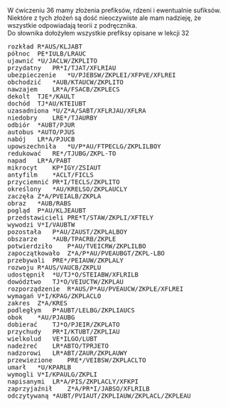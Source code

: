 W ćwiczeniu 36 mamy złożenia prefiksów, rdzeni i ewentualnie sufiksów.  
Niektóre z tych złożeń są dość nieoczywiste ale mam nadzieję, że wszystkie odpowiadają teorii z podręcznika.  
Do słownika dołożyłem wszystkie prefiksy opisane w lekcji 32

<pre>
rozkład	R*AUS/KLJABT
północ	PE*IULB/LRAUC
ujawnić	*U/JACLW/ZKPLITO
przydatny	PR*I/TJAT/XFLRIAU
ubezpieczenie	*U/PJEBSW/ZKPLEI/XFPVE/XFLREI
obchodzić	*AUB/KTAUCW/ZKPLITO
nawzajem	LR*A/FSACB/ZKPLECS
dekolt	TJE*/KAULT
dochód	TJ*AU/KTEIUBT
uzasadniona	*U/Z*A/SABT/XFLRJAU/XFLRA
niedobry	LRE*/TJAURBY
odbiór	*AUBT/PJUR
autobus	*AUTO/PJUS
nabój	LR*A/PJUCB
upowszechniła	*U/P*AU/FTPECLG/ZKPLILBOY
redukować	RE*/TJUBG/ZKPL-TO
napad	LR*A/PABT
mikrocyt	KP*IGY/ZSIAUT
antyfilm	*ACLT/FICLS
przyciemnić	PR*I/TECLS/ZKPLITO 
określony	*AU/KRELSO/ZKPLAUCLY
zaczęła	Z*A/PVEIALB/ZKPLA
obraz	*AUB/RABS
pogląd	P*AU/KLJEAUBT
przedstawicieli	PRE*T/STAW/ZKPLI/XFTELY
wywodzi	V*I/VAUBTW
pozostała	P*AU/ZAUST/ZKPLALBOY
obszarze	*AUB/TPACRB/ZKPLE
potwierdziło	P*AU/TVEICRW/ZKPLILBO
zapoczątkowało	Z*A/P*AU/PVEAUBGT/ZKPL-LBO
przebywali	PRE*/PEIAUW/ZKPLALY
rozwoju	R*AUS/VAUCB/ZKPLU
udostępnił	*U/TJ*O/STEIABW/XFLRILB
dowództwo	TJ*O/VEIUCTW/ZKPLAU
rozporządzenie	R*AUS/P*AU/PVEAUCW/ZKPLE/XFLREI
wymagań	V*I/KPAG/ZKPLACLO
zakres	Z*A/KRES
podległym	P*AUBT/LELBG/ZKPLIAUCS
obok	*AU/PJAUBG
dobierać	TJ*O/PJEIR/ZKPLATO
przychudy	PR*I/KTUBT/ZKPLIAU
wielkolud	VE*ILGO/LUBT
nadeżreć	LR*ABTO/TPRJETO
nadzorowi	LR*ABT/ZAUR/ZKPLAUWY
przewiezione	PRE*/VEIBSW/ZKPLACLTO
umarł	*U/KPARLB
wymogli	V*I/KPAULG/ZKPLI
napisanymi	LR*A/PIS/ZKPLACLY/XFKPI
zaprzyjaźnił	Z*A/PR*I/JABSO/XFLRILB
odczytywaną	*AUBT/PVIAUT/ZKPLIAUW/ZKPLACL/ZKPLEAU
</pre>
